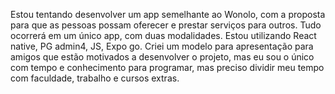 Estou tentando desenvolver um app semelhante ao Wonolo, com a proposta para que as pessoas possam oferecer e prestar serviços para outros. Tudo ocorrerá em um único app, com duas modalidades.
Estou utilizando React native, PG admin4, JS, Expo go.
Criei um modelo para apresentação para amigos que estão motivados a desenvolver o projeto, mas eu sou o único com tempo e conhecimento para programar, mas preciso dividir meu tempo com faculdade, trabalho e cursos extras.

